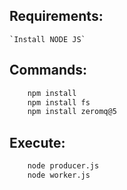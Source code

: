 ## Requirements:
    `Install NODE JS`

## Commands:
```bash
    npm install
    npm install fs
    npm install zeromq@5
```
## Execute:
```bash
    node producer.js
    node worker.js
```